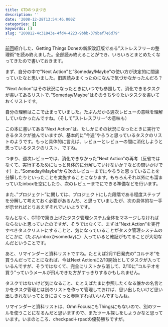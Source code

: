 ```yaml
---
title: GTDのつまづき
description: ''
date: '2008-12-28T13:54:46.000Z'
categories: []
keywords: []
slug: "200812-4c31843e-4fd4-4223-9bbb-379baf7e6d79"
---
```

[前回](http://blog.qli.jp/2008/12/%E3%81%AF%E3%81%98%E3%82%81%E3%81%A6%E3%81%AEgtd-%E3%82%B9%E3%83%88%E3%83%AC%E3%82%B9%E3%83%95%E3%83%AA%E3%83%BC%E3%81%AE%E6%95%B4%E7%90%86%E8%A1%93.html)紹介した、Getting Things Doneの新訳改訂版である”ストレスフリーの整理術”を読み終えました。全部読み終えることができ、いろいろとまとめたくなってきたので書いておきます。

まず、自分の中で”Next Action”と”Someday/Maybe”の使い方が決定的に間違っていたなと思いました。旧訳読みまくったのになんで気づかなかったんだろ？

“Next Action”はその状況になったときにいつでも参照して、消化できるタスクが書いてあるリストで、”Someday/Maybe”はそのうちやりたいタスクを書いておくリストです。

自分の理解はここで止まっていました。たぶんだから週次レビューの意味を理解していなかったんですね。（そして”ストレスフリー”の意味も）

この本に書いてある”Next Action”は、たしかにその状況になったときに実行できるタスクが並んでいますが、基本的に”今週”やろうと思っているタスクのリストのようです。もっと具体的に言えば、レビューとレビューの間に消化しようと思っているタスクのリスト、ですね。

つまり、週次レビューでは、消化できなかった”Next Action”の再考（反省ではなくて、実行するためにもっと具体的に分解していけないか？などの問いかけです）と、”Someday/Maybe”から次のレビューまでにやろうと思っていることを分解したりといったことを実施することになります。もちろんそれ以外にも溜まっていたinboxを空にしたり、次のレビューまでにできる準備などを行います。

また、”プロジェクト”に関しては、プロジェクトにした段階である程度ステップを分解して考えておく必要があるんだ、と思っていましたが、次の具体的な一手が示せればとりあえずそれでいいようです。

なんとなく、GTDで築き上げたタスク管理システム全体をマネージしなければならないと思っていたのですが、そうではなくて、まずは”Next Action”を実行すべきタスクリストにすることと、気になっていることがタスク管理システムのどこかに（たぶんinboxかsomedayに）入っていると確証がもてることが大切なんだということです。

あと、リマインダーと資料リストですね。たとえば2月11日発売の”コルテオ”を買うんだってことになれば、今はNext Actionに2/10開始としてタスクが入っているんですが、そうではなくて、完全にリストから消して、2/10に”コルテオを買う”っていうメールが飛んできた方がすっきりするかもしれません。

タスクではないけど気になること、たとえばたまに参照したくなる誰かの名言とかをタスク管理とは別のリストを作って管理しておけば、思い出したいけど思い出しきれないってときにさくっと参照すればいいんですもんね。

リマインダーと資料リストは、OmniFocusにもThingsにもないので、別のツールを使うことになるんだと思いますので、またツール探しをしようかなと思っています。いまのところ、checkpad＋rpadの優勢勝ちですが。